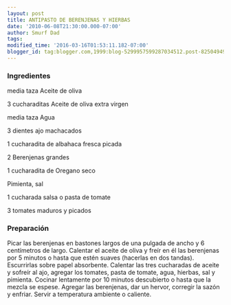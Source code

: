 ```yaml
---
layout: post
title: ANTIPASTO DE BERENJENAS Y HIERBAS
date: '2010-06-08T21:30:00.000-07:00'
author: Smurf Dad
tags: 
modified_time: '2016-03-16T01:53:11.182-07:00'
blogger_id: tag:blogger.com,1999:blog-5299957599287034512.post-8250494924743811943
---
```


<h3>Ingredientes</h3>

media taza Aceite de oliva

3 cucharaditas Aceite de oliva extra virgen

media taza Agua

3 dientes ajo machacados

1 cucharadita de albahaca fresca picada

2 Berenjenas grandes

1 cucharadita de Oregano seco

Pimienta, sal

1 cucharada salsa o pasta de tomate

3 tomates maduros y picados

<h3>Preparación</h3>

Picar las berenjenas en bastones largos de una pulgada de ancho y 6 centímetros de largo. Calentar el aceite de oliva y freír en él las berenjenas por 5 minutos o hasta que estén suaves (hacerlas en dos tandas). Escurrirlas sobre papel absorbente. Calentar las tres cucharadas de aceite y sofreír al ajo, agregar los tomates, pasta de tomate, agua, hierbas, sal y pimienta. Cocinar lentamente por 10 minutos descubierto o hasta que la mezcla se espese. Agregar las berenjenas, dar un hervor, corregir la sazón y enfriar. Servir a temperatura ambiente o caliente.

